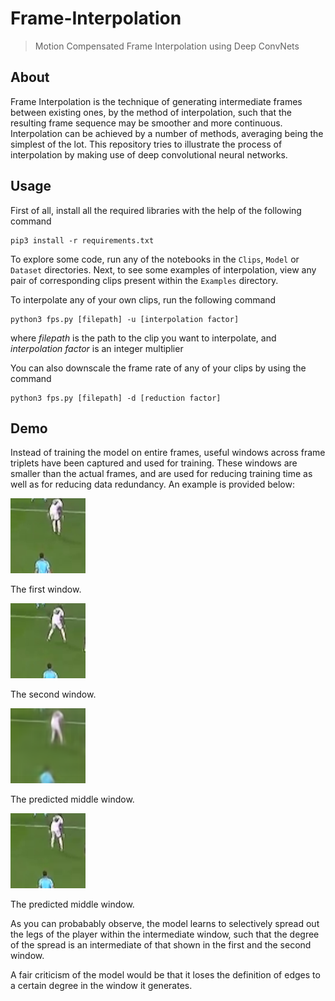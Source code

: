 # Frame-Interpolation
> Motion Compensated Frame Interpolation using Deep ConvNets

## About

Frame Interpolation is the technique of generating intermediate frames between existing ones, by the method of interpolation, such that the resulting frame sequence may be smoother and more continuous.
Interpolation can be achieved by a number of methods, averaging being the simplest of the lot. This repository tries to illustrate the process of interpolation by making use of deep convolutional neural networks.


## Usage

First of all, install all the required libraries with the help of the following command

    pip3 install -r requirements.txt

To explore some code, run any of the notebooks in the `Clips`, `Model` or `Dataset` directories. 
Next, to see some examples of interpolation, view any pair of corresponding clips present within the `Examples` directory.

To interpolate any of your own clips, run the following command

    python3 fps.py [filepath] -u [interpolation factor]
    
where *filepath* is the path to the clip you want to interpolate, and *interpolation factor* is an integer multiplier

You can also downscale the frame rate of any of your clips by using the command

    python3 fps.py [filepath] -d [reduction factor]

## Demo

Instead of training the model on entire frames, useful windows across frame triplets have been captured and used for training. These windows are smaller than the actual frames, and are used for reducing training time as well as for reducing data redundancy. An example is provided below:


![](Examples/first_window.png)

The first window.


![](Examples/second_window.png)

The second window.


![](Examples/predicted_middle_window.png)

The predicted middle window.


![](Examples/actual_middle_window.png)

The predicted middle window.


As you can probabably observe, the model learns to selectively spread out the legs of the player within the intermediate window, such that the degree of the spread is an intermediate of that shown in the first and the second window. 

A fair criticism of the model would be that it loses the definition of edges to a certain degree in the window it generates.

